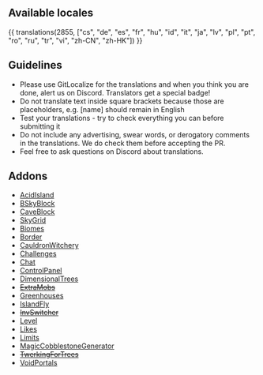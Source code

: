 ## Available locales

{{ translations(2855, ["cs", "de", "es", "fr", "hu", "id", "it", "ja", "lv", "pl", "pt", "ro", "ru", "tr", "vi", "zh-CN", "zh-HK"]) }}

## Guidelines

* Please use GitLocalize for the translations and when you think you are done, alert us on Discord. Translators get a special badge!
* Do not translate text inside square brackets because those are placeholders, e.g. [name] should remain in English
* Test your translations - try to check everything you can before submitting it
* Do not include any advertising, swear words, or derogatory comments in the translations. We do check them before accepting the PR.
* Feel free to ask questions on Discord about translations.

## Addons
- [AcidIsland](/gamemodes/AcidIsland/#translations)
- [BSkyBlock](/gamemodes/BSkyBlock/#translations)
- [CaveBlock](/gamemodes/CaveBlock/#translations)
- [SkyGrid](/gamemodes/SkyGrid/#translations)
- [Biomes](/addons/Biomes/#translations)
- [Border](/addons/Border/#translations)
- [CauldronWitchery](/addons/CauldronWitchery/#translations)
- [Challenges](/addons/Challenges/#translations)
- [Chat](/addons/Chat/#translations)
- [ControlPanel](/addons/ControlPanel/#translations)
- [DimensionalTrees](/addons/DimensionalTrees/#translations)
- ~~[ExtraMobs](Addons)~~
- [Greenhouses](/addons/Greenhouses/#translations)
- [IslandFly](/addons/IslandFly/#translations)
- ~~[InvSwitcher](Addons)~~
- [Level](/addons/Level/#translations)
- [Likes](/addons/Likes/#translations)
- [Limits](/addons/Limits/#translations)
- [MagicCobblestoneGenerator](/addons/MagicCobblestoneGenerator/#translations)
- ~~[TwerkingForTrees](Addons)~~
- [VoidPortals](/addons/VoidPortals/#translations)
